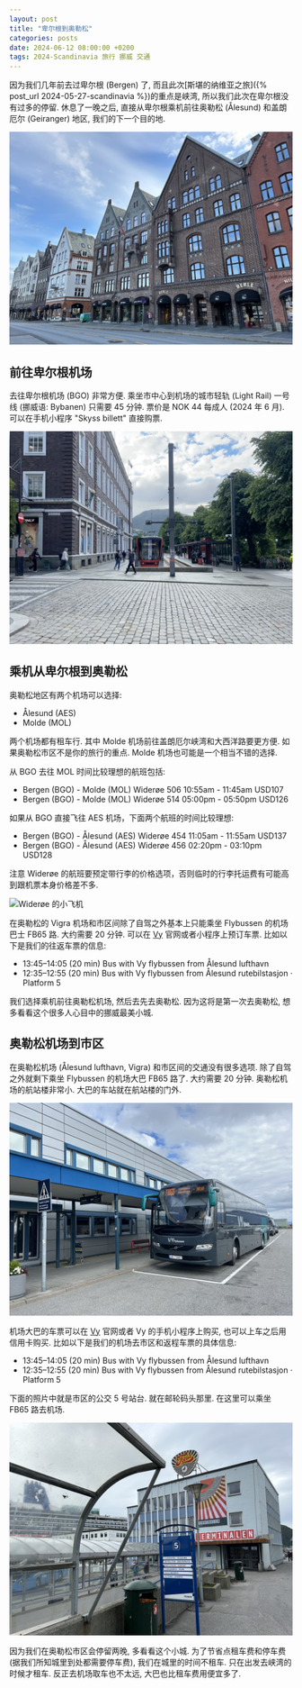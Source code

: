 ```yaml
---
layout: post
title: "卑尔根到奥勒松"
categories: posts
date: 2024-06-12 08:00:00 +0200
tags: 2024-Scandinavia 旅行 挪威 交通
---
```


因为我们几年前去过卑尔根 (Bergen) 了, 而且此次[斯堪的纳维亚之旅]({% post_url 2024-05-27-scandinavia %})的重点是峡湾, 所以我们此次在卑尔根没有过多的停留. 休息了一晚之后, 直接从卑尔根乘机前往奥勒松 (Ålesund) 和盖朗厄尔 (Geiranger) 地区, 我们的下一个目的地.

![卑尔根 (Bergen)](/assets/images/2024/scandinavia/bergen-to-alesund/bergen.jpeg)

## 前往卑尔根机场

去往卑尔根机场 (BGO) 非常方便. 乘坐市中心到机场的城市轻轨 (Light Rail) 一号线 (挪威语: Bybanen) 只需要 45 分钟. 票价是 NOK 44 每成人 (2024 年 6 月). 可以在手机小程序 "Skyss billett" 直接购票.

![卑尔根轻轨一号线](/assets/images/2024/scandinavia/bergen-to-alesund/bybanen.jpeg)

## 乘机从卑尔根到奥勒松

奥勒松地区有两个机场可以选择:

* Ålesund (AES)
* Molde (MOL)

两个机场都有租车行. 其中 Molde 机场前往盖朗厄尔峡湾和大西洋路要更方便. 如果奥勒松市区不是你的旅行的重点. Molde 机场也可能是一个相当不错的选择.

从 BGO 去往 MOL 时间比较理想的航班包括:

* Bergen (BGO) - Molde (MOL) Widerøe 506 10:55am - 11:45am USD107
* Bergen (BGO) - Molde (MOL) Widerøe 514 05:00pm - 05:50pm USD126

如果从 BGO 直接飞往 AES 机场，下面两个航班的时间比较理想:

* Bergen (BGO) - Ålesund (AES) Widerøe 454 11:05am - 11:55am USD137
* Bergen (BGO) - Ålesund (AES) Widerøe 456 02:20pm - 03:10pm USD128

注意 Widerøe 的航班要预定带行李的价格选项，否则临时的行李托运费有可能高到跟机票本身价格差不多.

![Widerøe 的小飞机](/assets/images/2024/scandinavia/bergen-to-alesund/widerøe.jpeg)

在奥勒松的 Vigra 机场和市区间除了自驾之外基本上只能乘坐 Flybussen 的机场巴士 FB65 路. 大约需要 20 分钟. 可以在 [Vy](https://www.vy.no/en) 官网或者小程序上预订车票. 比如以下是我们的往返车票的信息:

* 13:45–14:05 (20 min) Bus with Vy flybussen from Ålesund lufthavn
* 12:35–12:55 (20 min) Bus with Vy flybussen from Ålesund rutebilstasjon · Platform 5

我们选择乘机前往奥勒松机场, 然后去先去奥勒松. 因为这将是第一次去奥勒松, 想多看看这个很多人心目中的挪威最美小城.

## 奥勒松机场到市区

在奥勒松机场 (Ålesund lufthavn, Vigra) 和市区间的交通没有很多选项. 除了自驾之外就剩下乘坐 Flybussen 的机场大巴 FB65 路了. 大约需要 20 分钟. 奥勒松机场的航站楼非常小. 大巴的车站就在航站楼的门外. 

![Flybussen 的 FB65 路](/assets/images/2024/scandinavia/bergen-to-alesund/fb65.jpeg)

机场大巴的车票可以在 [Vy](https://www.vy.no/en) 官网或者 Vy 的手机小程序上购买, 也可以上车之后用信用卡购买. 比如以下是我们的机场去市区和返程车票的具体信息:

* 13:45–14:05 (20 min) Bus with Vy flybussen from Ålesund lufthavn
* 12:35–12:55 (20 min) Bus with Vy flybussen from Ålesund rutebilstasjon · Platform 5

下面的照片中就是市区的公交 5 号站台. 就在邮轮码头那里. 在这里可以乘坐 FB65 路去机场.

![奥勒松公交 5 号站台](/assets/images/2024/scandinavia/bergen-to-alesund/t5.jpeg)

因为我们在奥勒松市区会停留两晚, 多看看这个小城. 为了节省点租车费和停车费 (据我们所知城里到处都需要停车费), 我们在城里的时间不租车. 只在出发去峡湾的时候才租车. 反正去机场取车也不太远, 大巴也比租车费用便宜多了.